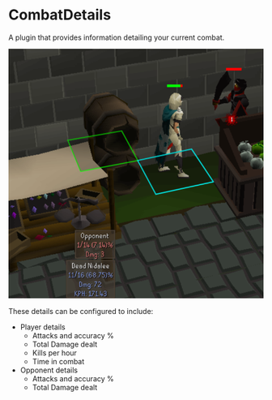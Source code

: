 # CombatDetails
A plugin that provides information detailing your current combat.

![](ExampleScreenshot.png)

These details can be configured to include:
- Player details
  - Attacks and accuracy %
  - Total Damage dealt
  - Kills per hour
  - Time in combat
- Opponent details
  - Attacks and accuracy %
  - Total Damage dealt
